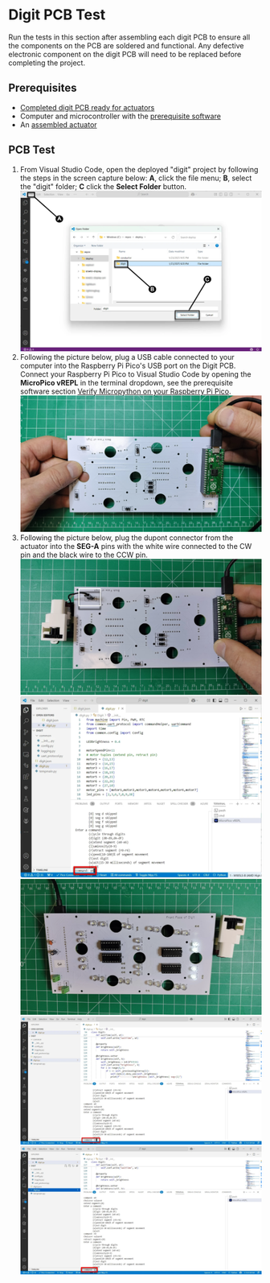 # Digit PCB Test

Run the tests in this section after assembling each digit PCB to ensure all the components on the PCB are soldered and functional. Any defective electronic component on the digit PCB will need to be replaced before completing the project.

## Prerequisites

- [Completed digit PCB ready for actuators](./digitpcbassembly.md)
- Computer and microcontroller with the [prerequisite software](../prerequisitesoftware.md)
- An [assembled actuator](actuatorassembly.md)

## PCB Test

1. From Visual Studio Code, open the deployed "digit" project by following the steps in the screen capture below: **A**, click the file menu; **B**, select the "digit" folder; **C** click the **Select Folder** button.
![testpcbactuator-prerequisite](../img/testpcbactuator/prerequisite.webp)
1. Following the picture below, plug a USB cable connected to your computer into the Raspberry Pi Pico's USB port on the Digit PCB. Connect your Raspberry Pi Pico to Visual Studio Code by opening the **MicroPico vREPL** in the terminal dropdown, see the prerequisite software section [Verify Micropython on your Raspberry Pi Pico](../prerequisitesoftware.md/#verify_micropython_on_your_raspberry_pi_pico).
![testpcbactuator-1](../img/testpcbactuator/testpcbactuator-1.webp)
1. Following the picture below, plug the dupont connector from the actuator into the **SEG-A** pins with the white wire connected to the CW pin and the black wire to the CCW pin.
![testpcbactuator-2](../img/testpcbactuator/testpcbactuator-2.webp)
![testpcbactuator-3](../img/testpcbactuator/testpcbactuator-3.webp)
![testpcbactuator-4](../img/testpcbactuator/testpcbactuator-4.webp)
![testpcbactuator-5](../img/testpcbactuator/testpcbactuator-5.webp)
![testpcbactuator-6](../img/testpcbactuator/testpcbactuator-6.webp)

[def]: ./actuatorassembly.md